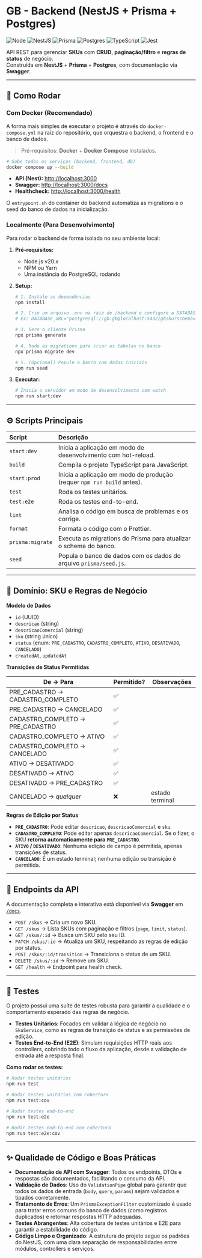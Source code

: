 # GB - Backend (NestJS + Prisma + Postgres)

![Node](https://img.shields.io/badge/Node-20.x-339933?logo=node.js&logoColor=white)
![NestJS](https://img.shields.io/badge/NestJS-11.x-E0234E?logo=nestjs&logoColor=white)
![Prisma](https://img.shields.io/badge/Prisma-6.x-2D3748?logo=prisma)
![Postgres](https://img.shields.io/badge/Postgres-15-4169E1?logo=postgresql&logoColor=white)
![TypeScript](https://img.shields.io/badge/TypeScript-5.x-3178C6?logo=typescript&logoColor=white)
![Jest](https://img.shields.io/badge/Tests-Jest-C21325?logo=jest&logoColor=white)

API REST para gerenciar **SKUs** com **CRUD**, **paginação/filtro** e **regras de status** de negócio.  
Construída em **NestJS** + **Prisma** + **Postgres**, com documentação via **Swagger**.

---

## 🚀 Como Rodar

### Com Docker (Recomendado)

A forma mais simples de executar o projeto é através do `docker-compose.yml` na raiz do repositório, que orquestra o backend, o frontend e o banco de dados.

> Pré-requisitos: **Docker** + **Docker Compose** instalados.

```bash
# Sobe todos os serviços (backend, frontend, db)
docker compose up --build
```

- **API (Nest):** [http://localhost:3000](http://localhost:3000)
- **Swagger:** [http://localhost:3000/docs](http://localhost:3000/docs)
- **Healthcheck:** [http://localhost:3000/health](http://localhost:3000/health)

O `entrypoint.sh` do container do backend automatiza as migrations e o seed do banco de dados na inicialização.

### Localmente (Para Desenvolvimento)

Para rodar o backend de forma isolada no seu ambiente local:

1.  **Pré-requisitos:**
    - Node.js v20.x
    - NPM ou Yarn
    - Uma instância do PostgreSQL rodando

2.  **Setup:**

    ```bash
    # 1. Instale as dependências
    npm install

    # 2. Crie um arquivo .env na raiz de /backend e configure a DATABASE_URL
    # Ex: DATABASE_URL="postgresql://gb:gb@localhost:5432/gbsku?schema=public"

    # 3. Gere o cliente Prisma
    npx prisma generate

    # 4. Rode as migrations para criar as tabelas no banco
    npx prisma migrate dev

    # 5. (Opcional) Popule o banco com dados iniciais
    npm run seed
    ```

3.  **Executar:**

    ```bash
    # Inicia o servidor em modo de desenvolvimento com watch
    npm run start:dev
    ```

---

## ⚙️ Scripts Principais

| Script           | Descrição                                                              |
| :--------------- | :--------------------------------------------------------------------- |
| `start:dev`      | Inicia a aplicação em modo de desenvolvimento com hot-reload.          |
| `build`          | Compila o projeto TypeScript para JavaScript.                          |
| `start:prod`     | Inicia a aplicação em modo de produção (requer `npm run build` antes). |
| `test`           | Roda os testes unitários.                                              |
| `test:e2e`       | Roda os testes end-to-end.                                             |
| `lint`           | Analisa o código em busca de problemas e os corrige.                   |
| `format`         | Formata o código com o Prettier.                                       |
| `prisma:migrate` | Executa as migrations do Prisma para atualizar o schema do banco.      |
| `seed`           | Popula o banco de dados com os dados do arquivo `prisma/seed.js`.      |

---

## 🧠 Domínio: SKU e Regras de Negócio

**Modelo de Dados**

- `id` (UUID)
- `descricao` (string)
- `descricaoComercial` (string)
- `sku` (string único)
- `status` (enum: `PRE_CADASTRO`, `CADASTRO_COMPLETO`, `ATIVO`, `DESATIVADO`, `CANCELADO`)
- `createdAt`, `updatedAt`

**Transições de Status Permitidas**

| De → Para                        | Permitido? | Observações     |
| -------------------------------- | ---------- | --------------- |
| PRE_CADASTRO → CADASTRO_COMPLETO | ✅         |                 |
| PRE_CADASTRO → CANCELADO         | ✅         |                 |
| CADASTRO_COMPLETO → PRE_CADASTRO | ✅         |                 |
| CADASTRO_COMPLETO → ATIVO        | ✅         |                 |
| CADASTRO_COMPLETO → CANCELADO    | ✅         |                 |
| ATIVO → DESATIVADO               | ✅         |                 |
| DESATIVADO → ATIVO               | ✅         |                 |
| DESATIVADO → PRE_CADASTRO        | ✅         |                 |
| CANCELADO → _qualquer_           | ❌         | estado terminal |

**Regras de Edição por Status**

- **`PRE_CADASTRO`**: Pode editar `descricao`, `descricaoComercial` e `sku`.
- **`CADASTRO_COMPLETO`**: Pode editar apenas `descricaoComercial`. Se o fizer, o SKU **retorna automaticamente para `PRE_CADASTRO`**.
- **`ATIVO` / `DESATIVADO`**: Nenhuma edição de campo é permitida, apenas transições de status.
- **`CANCELADO`**: É um estado terminal; nenhuma edição ou transição é permitida.

---

## 🔌 Endpoints da API

A documentação completa e interativa está disponível via **Swagger** em [`/docs`](http://localhost:3000/docs).

- `POST /skus` → Cria um novo SKU.
- `GET /skus` → Lista SKUs com paginação e filtros (`page`, `limit`, `status`).
- `GET /skus/:id` → Busca um SKU pelo seu ID.
- `PATCH /skus/:id` → Atualiza um SKU, respeitando as regras de edição por status.
- `POST /skus/:id/transition` → Transiciona o status de um SKU.
- `DELETE /skus/:id` → Remove um SKU.
- `GET /health` → Endpoint para health check.

---

## 🧪 Testes

O projeto possui uma suíte de testes robusta para garantir a qualidade e o comportamento esperado das regras de negócio.

- **Testes Unitários**: Focados em validar a lógica de negócio no `SkuService`, como as regras de transição de status e as permissões de edição.
- **Testes End-to-End (E2E)**: Simulam requisições HTTP reais aos controllers, cobrindo todo o fluxo da aplicação, desde a validação de entrada até a resposta final.

**Como rodar os testes:**

```bash
# Rodar testes unitários
npm run test

# Rodar testes unitários com cobertura
npm run test:cov

# Rodar testes end-to-end
npm run test:e2e

# Rodar testes end-to-end com cobertura
npm run test:e2e:cov
```

---

## ✨ Qualidade de Código e Boas Práticas

- **Documentação de API com Swagger**: Todos os endpoints, DTOs e respostas são documentados, facilitando o consumo da API.
- **Validação de Dados**: Uso do `ValidationPipe` global para garantir que todos os dados de entrada (`body`, `query`, `params`) sejam validados e tipados corretamente.
- **Tratamento de Erros**: Um `PrismaExceptionFilter` customizado é usado para tratar erros comuns do banco de dados (como registros duplicados) e retornar respostas HTTP adequadas.
- **Testes Abrangentes**: Alta cobertura de testes unitários e E2E para garantir a estabilidade do código.
- **Código Limpo e Organizado**: A estrutura do projeto segue os padrões do NestJS, com uma clara separação de responsabilidades entre módulos, controllers e serviços.
